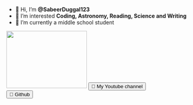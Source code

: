 - 👋 Hi, I’m <b>@SabeerDuggal123</b>
- 👀 I’m interested <b>Coding, Astronomy, Reading, Science and Writing</b>
- 🌱 I’m currently a middle school student
<image src  = 'https://github.com/SabeerDuggal123/SabeerDuggal123/blob/main/Telescope.gif'  width = 210 height = 150>
  <a href = 'https://www.youtube.com/channel/UC8RY_2Edd4NbvXCoRdg8X4w'><button>🔗 My Youtube channel</button></a><br>
  <a href = 'https://github.com/SabeerDuggal123/'><button>🔗 Github </button></a>
  
<!---
SabeerDuggal123/SabeerDuggal123 is a ✨ special ✨ repository because its `README.md` (this file) appears on your GitHub profile.
You can click the Preview link to take a look at your changes.
--->
